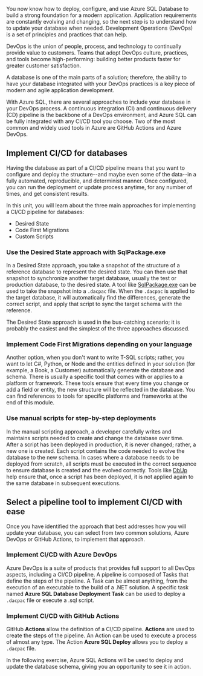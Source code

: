You now know how to deploy, configure, and use Azure SQL Database to build a strong foundation for a modern application. Application requirements are constantly evolving and changing, so the next step is to understand how to update your database when needed. Development Operations (DevOps) is a set of principles and practices that can help.

DevOps is the union of people, process, and technology to continually provide value to customers. Teams that adopt DevOps culture, practices, and tools become high-performing: building better products faster for greater customer satisfaction.

A database is one of the main parts of a solution; therefore, the ability to have your database integrated with your DevOps practices is a key piece of modern and agile application development.

With Azure SQL, there are several approaches to include your database in your DevOps process. A continuous integration (CI) and continuous delivery (CD) pipeline is the backbone of a DevOps environment, and Azure SQL can be fully integrated with any CI/CD tool you choose. Two of the most common and widely used tools in Azure are GitHub Actions and Azure DevOps.

## Implement CI/CD for databases

Having the database as part of a CI/CD pipeline means that you want to configure and deploy the structure--and maybe even some of the data--in a fully automated, reproducible, and determinist manner. Once configured, you can run the deployment or update process anytime, for any number of times, and get consistent results.

In this unit, you will learn about the three main approaches for implementing a CI/CD pipeline for databases:

- Desired State
- Code First Migrations
- Custom Scripts

### Use the Desired State approach with SqlPackage.exe

In a Desired State approach, you take a snapshot of the structure of a reference database to represent the desired state. You can then use that snapshot to synchronize another target database, usually the test or production database, to the desired state. A tool like [SqlPackage.exe](/sql/tools/sqlpackage/sqlpackage) can be used to take the snapshot into a `.dacpac` file. When the `.dacpac` is applied to the target database, it will automatically find the differences, generate the correct script, and apply that script to sync the target schema with the reference.

The Desired State approach is used in the bus-catching scenario; it is probably the easiest and the simplest of the three approaches discussed.

### Implement Code First Migrations depending on your language

Another option, when you don't want to write T-SQL scripts; rather, you want to let C#, Python, or Node and the entities defined in your solution (for example, a Book, a Customer) automatically generate the database and schema. There is usually a specific tool that comes with or applies to a platform or framework. These tools ensure that every time you change or add a field or entity, the new structure will be reflected in the database. You can find references to tools for specific platforms and frameworks at the end of this module. 

### Use manual scripts for step-by-step deployments

In the manual scripting approach, a developer carefully writes and maintains scripts needed to create and change the database over time. After a script has been deployed in production, it is never changed; rather, a new one is created. Each script contains the code needed to evolve the database to the new schema. In cases where a database needs to be deployed from scratch, all scripts must be executed in the correct sequence to ensure database is created and the evolved correctly. Tools like [DbUp](https://dbup.github.io/) help ensure that, once a script has been deployed, it is not applied again to the same database in subsequent executions.

## Select a pipeline tool to implement CI/CD with ease

Once you have identified the approach that best addresses how you will update your database, you can select from two common solutions, Azure DevOps or GitHub Actions, to implement that approach.

### Implement CI/CD with Azure DevOps

Azure DevOps is a suite of products that provides full support to all DevOps aspects, including a CI/CD pipeline. A pipeline is composed of Tasks that define the steps of the pipeline. A Task can be almost anything, from the execution of an executable to the build of a .NET solution. A specific task named **Azure SQL Database Deployment Task** can be used to deploy a `.dacpac` file or execute a .sql script.

### Implement CI/CD with GitHub Actions

GitHub **Actions** allow the definition of a CI/CD pipeline. **Actions** are used to create the steps of the pipeline. An Action can be used to execute a process of almost any type. The Action **Azure SQL Deploy** allows you to deploy a `.dacpac` file.

In the following exercise, Azure SQL Actions will be used to deploy and update the database schema, giving you an opportunity to see it in action.
